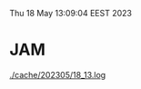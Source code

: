 Thu 18 May 13:09:04 EEST 2023
# JAM
<a href='./cache/202305/18_13.log'>./cache/202305/18_13.log</a>
